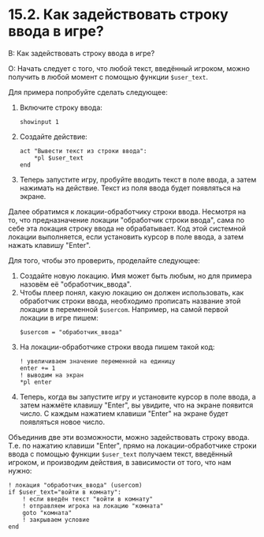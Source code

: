 # 15.2. Как задействовать строку ввода в игре?
<!-- [:faq_15_02] -->
В: Как задействовать строку ввода в игре?

О:
Начать следует с того, что любой текст, введённый игроком, можно получить в любой момент с помощью функции `$user_text`.

Для примера попробуйте сделать следующее:

1. Включите строку ввода:
	```qsp
	showinput 1
	```
2. Создайте действие:
	```qsp
	act "Вывести текст из строки ввода":
		*pl $user_text
	end
	```
3. Теперь запустите игру, пробуйте вводить текст в поле ввода, а затем нажимать на действие. Текст из поля ввода будет появляться на экране.

Далее обратимся к локации-обработчику строки ввода. Несмотря на то, что предназначение локации "обработчик строки ввода", сама по себе эта локация строку ввода не обрабатывает. Код этой системной локации выполняется, если установить курсор в поле ввода, а затем нажать клавишу "Enter".

Для того, чтобы это проверить, проделайте следующее:
1. Создайте новую локацию. Имя может быть любым, но для примера назовём её "обработчик_ввода".
2. Чтобы плеер понял, какую локацию он должен использовать, как обработчик строки ввода, необходимо прописать название этой локации в переменной `$usercom`. Например, на самой первой локации в игре пишем:
	```qsp
	$usercom = "обработчик_ввода"
	```
3. На локации-обработчике строки ввода пишем такой код:
	```qsp
	! увеличиваем значение переменной на единицу
	enter += 1
	! выводим на экран
	*pl enter
	```
4. Теперь, когда вы запустите игру и установите курсор в поле ввода, а затем нажмёте клавишу "Enter", вы увидите, что на экране появится число. С каждым нажатием клавиши "Enter" на экране будет появляться новое число.

Объединив две эти возможности, можно задействовать строку ввода. Т.е. по нажатию клавиши "Enter", прямо на локации-обработчике строки ввода с помощью функции `$user_text` получаем текст, введённый игроком, и производим действия, в зависимости от того, что нам нужно:
```qsp
! локация "обработчик_ввода" (usercom)
if $user_text="войти в комнату":
	! если введён текст "войти в комнату"
	! отправляем игрока на локацию "комната"
	goto "комната"
	! закрываем условие
end
```
